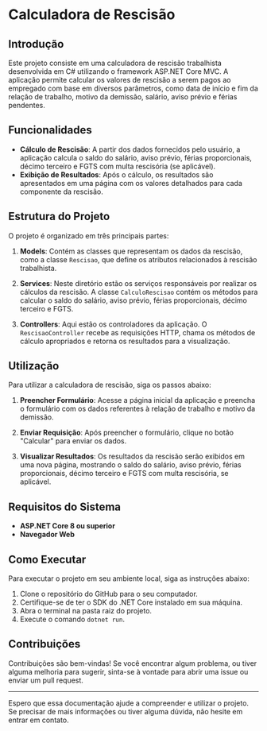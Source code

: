 # Calculadora de Rescisão

## Introdução
Este projeto consiste em uma calculadora de rescisão trabalhista desenvolvida em C# utilizando o framework ASP.NET Core MVC. A aplicação permite calcular os valores de rescisão a serem pagos ao empregado com base em diversos parâmetros, como data de início e fim da relação de trabalho, motivo da demissão, salário, aviso prévio e férias pendentes.

## Funcionalidades
- **Cálculo de Rescisão**: A partir dos dados fornecidos pelo usuário, a aplicação calcula o saldo do salário, aviso prévio, férias proporcionais, décimo terceiro e FGTS com multa rescisória (se aplicável).
- **Exibição de Resultados**: Após o cálculo, os resultados são apresentados em uma página com os valores detalhados para cada componente da rescisão.

## Estrutura do Projeto
O projeto é organizado em três principais partes:

1. **Models**: Contém as classes que representam os dados da rescisão, como a classe `Rescisao`, que define os atributos relacionados à rescisão trabalhista.
   
2. **Services**: Neste diretório estão os serviços responsáveis por realizar os cálculos da rescisão. A classe `CalculoRescisao` contém os métodos para calcular o saldo do salário, aviso prévio, férias proporcionais, décimo terceiro e FGTS.

3. **Controllers**: Aqui estão os controladores da aplicação. O `RescisaoController` recebe as requisições HTTP, chama os métodos de cálculo apropriados e retorna os resultados para a visualização.

## Utilização
Para utilizar a calculadora de rescisão, siga os passos abaixo:

1. **Preencher Formulário**: Acesse a página inicial da aplicação e preencha o formulário com os dados referentes à relação de trabalho e motivo da demissão.

2. **Enviar Requisição**: Após preencher o formulário, clique no botão "Calcular" para enviar os dados.

3. **Visualizar Resultados**: Os resultados da rescisão serão exibidos em uma nova página, mostrando o saldo do salário, aviso prévio, férias proporcionais, décimo terceiro e FGTS com multa rescisória, se aplicável.

## Requisitos do Sistema
- **ASP.NET Core 8 ou superior**
- **Navegador Web**

## Como Executar
Para executar o projeto em seu ambiente local, siga as instruções abaixo:

1. Clone o repositório do GitHub para o seu computador.
2. Certifique-se de ter o SDK do .NET Core instalado em sua máquina.
3. Abra o terminal na pasta raiz do projeto.
4. Execute o comando `dotnet run`.

## Contribuições
Contribuições são bem-vindas! Se você encontrar algum problema, ou tiver alguma melhoria para sugerir, sinta-se à vontade para abrir uma issue ou enviar um pull request.

---

Espero que essa documentação ajude a compreender e utilizar o projeto. Se precisar de mais informações ou tiver alguma dúvida, não hesite em entrar em contato.
